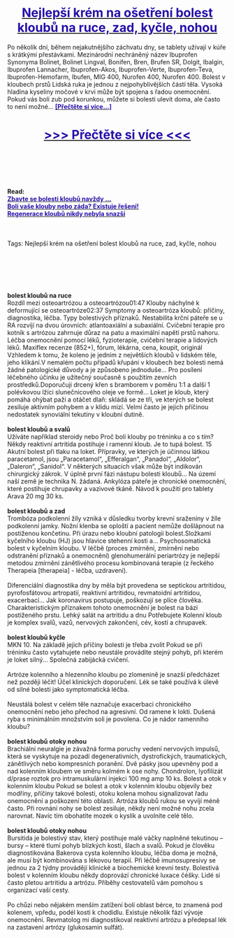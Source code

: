 <h1 style="text-align: center;"><a href="https://gbs.kernatoms.ru/XDVN94yF?sub_id_1=cz-all-joints1"><strong><span style="color: rgb(38, 17, 169);">Nejlepší krém na ošetření bolest kloubů na ruce, zad, kyčle, nohou</span></strong></a></h1>
<p>Po několik dní, během nejakutnějšího záchvatu dny, se tablety užívají v kúře s krátkými přestávkami. Mezinárodní nechráněný název Ibuprofen Synonyma Bolinet, Bolinet Lingval, Bonifen, Bren, Brufen SR, Dolgit, Ibalgin, Ibuprofen Lannacher, Ibuprofen-Akos, Ibuprofen-Verte, Ibuprofen-Teva, Ibuprofen-Hemofarm, Ibufen, MIG 400, Nurofen 400, Nurofen 400. Bolest v kloubech prstů Lidská ruka je jednou z nejpohyblivějších částí těla. Vysoká hladina kyseliny močové v krvi může být spojena s řadou onemocnění. Pokud vás bolí zub pod korunkou, můžete si bolesti ulevit doma, ale často to není možné... <strong><a href="https://gbs.kernatoms.ru/XDVN94yF?sub_id_1=cz-all-joints1"><span style="color: rgb(38, 17, 169);">[Přečtěte si více...]</span></a></strong></p>
<h1 style="text-align: center;"><a href="https://gbs.kernatoms.ru/XDVN94yF?sub_id_1=cz-all-joints1"><strong><span style="color: rgb(38, 17, 169);"> >>> Přečtěte si více <<< </span></strong></a></h1>
<br>
<br>
<br>
<br>
<br>
<b>Read:</b><br>
<b><a href="https://gbs.kernatoms.ru/XDVN94yF?sub_id_1=cz-all-joints1"><span style="color: rgb(38, 17, 169);">Zbavte se bolesti kloubů navždy ...</span></a></b><br>
<b><a href="https://gbs.kernatoms.ru/XDVN94yF?sub_id_1=cz-all-joints1"><span style="color: rgb(38, 17, 169);">Bolí vaše klouby nebo záda? Existuje řešení!</span></a></b><br>
<b><a href="https://gbs.kernatoms.ru/XDVN94yF?sub_id_1=cz-all-joints1"><span style="color: rgb(38, 17, 169);">Regenerace kloubů nikdy nebyla snazší</span></a></b><br>
<br><br><br>
Tags: Nejlepší krém na ošetření bolest kloubů na ruce, zad, kyčle, nohou<br><br><br><br><br><br><br>
<b>bolest kloubů na ruce</b><br>
Rozdíl mezi osteoartrózou a osteoartrózou01:47 Klouby náchylné k deformující se osteoartróze02:37 Symptomy a osteoartróza kloubů: příčiny, diagnostika, léčba. Typy bolestivých příznaků. Nestabilita krční páteře se u RA rozvíjí na dvou úrovních: atlantoaxiální a subaxiální. Cvičební terapie pro kotník s artrózou zahrnuje důraz na patu a maximální napětí prstů nahoru. Léčba onemocnění pomocí léků, fyzioterapie, cvičební terapie a lidových léků. Maxiflex recenze (852+), fórum, lékárna, cena, koupit, originál Vzhledem k tomu, že koleno je jedním z největších kloubů v lidském těle, jeho klikání.V nemalém počtu případů křupání v kloubech bez bolesti nemá žádné patologické důvody a je způsobeno jednoduše... Pro posílení léčebného účinku je užitečný současně s použitím zevních prostředků.Doporučuji drcený křen s bramborem v poměru 1:1 a další 1 polévkovou lžíci slunečnicového oleje ve formě... Loket je kloub, který pomáhá ohýbat paži a otáčet dlaň: skládá se ze tří, ve kterých se bolest zesiluje aktivním pohybem a v klidu mizí. Velmi často je jejich příčinou nedostatek synoviální tekutiny v kloubní dutině.
<br><br>
<b>bolest kloubů a svalů</b><br>
Užíváte například steroidy nebo Proč bolí klouby po tréninku a co s tím? Někdy reaktivní artritida postihuje i ramenní kloub. Je to tupá bolest. 15 Akutní bolest při tlaku na loket. Přípravky, ve kterých je účinnou látkou paracetamol, jsou „Paracetamol“, „Efferalgan“, „Panadol“, „Aldolor“, „Daleron“, „Sanidol“. V některých situacích však může být indikován chirurgický zákrok. V úplně první fázi nástupu bolesti kloubů... Na území naší země je technika N. žádaná. Ankylóza páteře je chronické onemocnění, které postihuje chrupavky a vazivové tkáně. Návod k použití pro tablety Arava 20 mg 30 ks.
<br><br>
<b>bolest kloubů a zad</b><br>
Trombóza podkolenní žíly vzniká v důsledku tvorby krevní sraženiny v žíle podkolenní jamky. Nožní klenba se oploští a pacient nemůže došlápnout na postiženou končetinu. Při úrazu nebo kloubní patologii bolest.Složkami kyčelního kloubu (HJ) jsou hlavice stehenní kosti a... Psychosomatická bolest v kyčelním kloubu. V léčbě (proces zmírnění, zmírnění nebo odstranění příznaků a onemocnění) glenohumerální periartrózy je nejlepší metodou zmírnění zánětlivého procesu kombinovaná terapie (z řeckého Therapeia [therapeia] - léčba, uzdravení).
<br><br>
Diferenciální diagnostika dny by měla být provedena se septickou artritidou, pyrofosfátovou artropatií, reaktivní artritidou, revmatoidní artritidou, exacerbací... Jak koronavirus postupuje, poškozují se plíce člověka. Charakteristickým příznakem tohoto onemocnění je bolest na bázi postiženého prstu. Lehký salát na artritidu a dnu Potřebujete Kolenní kloub je komplex svalů, vazů, nervových zakončení, cév, kostí a chrupavek.
<br><br>
<b>bolest kloubů kyčle</b><br>
MKN 10. Na základě jejich příčiny bolesti je třeba zvolit Pokud se při tréninku často vytahujete nebo neustále provádíte stejný pohyb, při kterém je loket silný... Společná zabijácká cvičení.
<br><br>
Artróze kolenního a hlezenního kloubu po zlomenině je snazší předcházet než později léčit! Účel klinických doporučení. Lék se také používá k úlevě od silné bolesti jako symptomatická léčba.
<br><br>
Neustálá bolest v celém těle naznačuje exacerbaci chronického onemocnění nebo jeho přechod na agresivní. Od ramene k lokti. Dušená ryba s minimálním množstvím soli je povolena. Co je nádor ramenního kloubu?
<br><br>
<b>bolest kloubů otoky nohou</b><br>
Brachiální neuralgie je závažná forma poruchy vedení nervových impulsů, která se vyskytuje na pozadí degenerativních, dystrofických, traumatických, zánětlivých nebo kompresních poranění. Dvě pásky jsou upevněny pod a nad kolenním kloubem ve směru kolmém k ose nohy. Chondrolon, lyofilizát d/prase roztok pro intramuskulární injekci 100 mg amp 10 ks. Bolest a otok v kolenním kloubu Pokud se bolest a otok v kolenním kloubu objevily bez modřiny, příčiny takové bolesti, otoku kolena mohou signalizovat řadu onemocnění a poškození této oblasti. Artróza kloubů rukou se vyvíjí méně často. Při rovnání nohy se bolest zesiluje, někdy není možné nohu zcela narovnat. Navíc tím obohatíte mozek o kyslík a uvolníte celé tělo.
<br><br>
<b>bolest kloubů otoky nohou</b><br>
Bursitida je bolestivý stav, který postihuje malé váčky naplněné tekutinou – bursy – které tlumí pohyb blízkých kostí, šlach a svalů. Pokud je člověku diagnostikována Bakerova cysta kolenního kloubu, léčba doma je možná, ale musí být kombinována s lékovou terapií. Při léčbě imunosupresivy se jednou za 2 týdny provádějí klinické a biochemické krevní testy. Bolestivá bolest v kolenním kloubu někdy doprovází chronické luxace čéšky. Lidé si často pletou artritidu a artrózu. Příběhy cestovatelů vám pomohou s organizací vaší cesty.
<br><br>
Po chůzi nebo nějakém menším zatížení bolí oblast bérce, to znamená pod kolenem, vpředu, podél kosti k chodidlu. Existuje několik fází vývoje onemocnění. Revmatolog mi diagnostikoval reaktivní artrózu a předepsal lék na zastavení artrózy (glukosamin sulfát).
